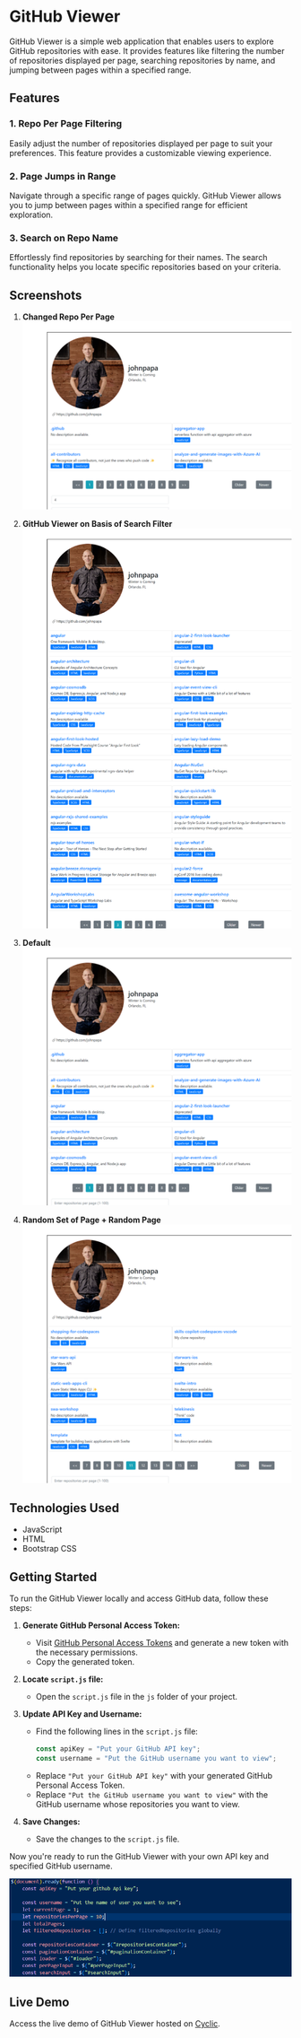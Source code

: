 # GitHub Viewer

GitHub Viewer is a simple web application that enables users to explore GitHub repositories with ease. It provides features like filtering the number of repositories displayed per page, searching repositories by name, and jumping between pages within a specified range.

## Features

### 1. Repo Per Page Filtering
Easily adjust the number of repositories displayed per page to suit your preferences. This feature provides a customizable viewing experience.

### 2. Page Jumps in Range
Navigate through a specific range of pages quickly. GitHub Viewer allows you to jump between pages within a specified range for efficient exploration.

### 3. Search on Repo Name
Effortlessly find repositories by searching for their names. The search functionality helps you locate specific repositories based on your criteria.

## Screenshots

1. **Changed Repo Per Page**
   ![Changed Repo Per Page](./images/crp.png)

2. **GitHub Viewer on Basis of Search Filter**
   ![GitHub Viewer on Basis of Search Filter](./images/sf.png)

3. **Default**
   ![Default](./images/def.png)

4. **Random Set of Page + Random Page**
   ![Random Set of Page + Random Page](./images/rsrp.png)

## Technologies Used
- JavaScript
- HTML
- Bootstrap CSS

## Getting Started

To run the GitHub Viewer locally and access GitHub data, follow these steps:

1. **Generate GitHub Personal Access Token:**
   - Visit [GitHub Personal Access Tokens](https://github.com/settings/tokens) and generate a new token with the necessary permissions.
   - Copy the generated token.

2. **Locate `script.js` file:**
   - Open the `script.js` file in the `js` folder of your project.

3. **Update API Key and Username:**
   - Find the following lines in the `script.js` file:
     ```javascript
     const apiKey = "Put your GitHub API key";
     const username = "Put the GitHub username you want to view";
     ```
   - Replace `"Put your GitHub API key"` with your generated GitHub Personal Access Token.
   - Replace `"Put the GitHub username you want to view"` with the GitHub username whose repositories you want to view.

4. **Save Changes:**
   - Save the changes to the `script.js` file.

Now you're ready to run the GitHub Viewer with your own API key and specified GitHub username.

![Api Key and username location in script.js](./images/apiusr.png)

## Live Demo

Access the live demo of GitHub Viewer hosted on [Cyclic](https://pear-quaint-colt.cyclic.app).

